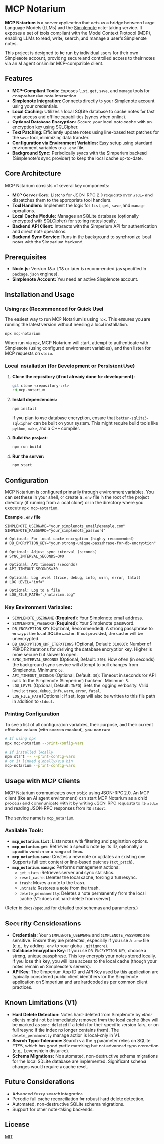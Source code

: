 # MCP Notarium

**MCP Notarium** is a server application that acts as a bridge between Large Language Models (LLMs) and the [Simplenote](https://simplenote.com/) note-taking service. It exposes a set of tools compliant with the Model Context Protocol (MCP), enabling LLMs to read, write, search, and manage a user's Simplenote notes.

This project is designed to be run by individual users for their own Simplenote account, providing secure and controlled access to their notes via an AI agent or similar MCP-compatible client.

## Features

- **MCP-Compliant Tools:** Exposes `list`, `get`, `save`, and `manage` tools for comprehensive note interaction.
- **Simplenote Integration:** Connects directly to your Simplenote account using your credentials.
- **Local Caching:** Utilizes a local SQLite database to cache notes for fast read access and offline capabilities (syncs when online).
- **Optional Database Encryption:** Secure your local note cache with an encryption key using SQLCipher.
- **Text Patching:** Efficiently update notes using line-based text patches for the `save` tool, minimizing data transfer.
- **Configuration via Environment Variables:** Easy setup using standard environment variables or a `.env` file.
- **Background Sync:** Periodically syncs with the Simperium backend (Simplenote's sync provider) to keep the local cache up-to-date.

## Core Architecture

MCP Notarium consists of several key components:

- **MCP Server Core:** Listens for JSON-RPC 2.0 requests over `stdio` and dispatches them to the appropriate tool handlers.
- **Tool Handlers:** Implement the logic for `list`, `get`, `save`, and `manage` operations.
- **Local Cache Module:** Manages an SQLite database (optionally encrypted with SQLCipher) for storing notes locally.
- **Backend API Client:** Interacts with the Simperium API for authentication and direct note operations.
- **Backend Sync Service:** Runs in the background to synchronize local notes with the Simperium backend.

## Prerequisites

- **Node.js:** Version 18.x LTS or later is recommended (as specified in `package.json` engines).
- **Simplenote Account:** You need an active Simplenote account.

## Installation and Usage

### Using `npx` (Recommended for Quick Use)

The easiest way to run MCP Notarium is using `npx`. This ensures you are running the latest version without needing a local installation.

```bash
npx mcp-notarium
```

When run via `npx`, MCP Notarium will start, attempt to authenticate with Simplenote (using configured environment variables), and then listen for MCP requests on `stdio`.

### Local Installation (for Development or Persistent Use)

1.  **Clone the repository (if not already done for development):**

    ```bash
    git clone <repository-url>
    cd mcp-notarium
    ```

2.  **Install dependencies:**

    ```bash
    npm install
    ```

    If you plan to use database encryption, ensure that `better-sqlite3-sqlcipher` can be built on your system. This might require build tools like `python`, `make`, and a C++ compiler.

3.  **Build the project:**

    ```bash
    npm run build
    ```

4.  **Run the server:**
    ```bash
    npm start
    ```

## Configuration

MCP Notarium is configured primarily through environment variables. You can set these in your shell, or create a `.env` file in the root of the project directory (if running from a local clone) or in the directory where you execute `npx mcp-notarium`.

**Example `.env` file:**

```env
SIMPLENOTE_USERNAME="your_simplenote_email@example.com"
SIMPLENOTE_PASSWORD="your_simplenote_password"

# Optional: For local cache encryption (highly recommended)
# DB_ENCRYPTION_KEY="your-strong-unique-passphrase-for-db-encryption"

# Optional: Adjust sync interval (seconds)
# SYNC_INTERVAL_SECONDS=300

# Optional: API timeout (seconds)
# API_TIMEOUT_SECONDS=30

# Optional: Log level (trace, debug, info, warn, error, fatal)
# LOG_LEVEL="info"

# Optional: Log to a file
# LOG_FILE_PATH="./notarium.log"
```

### Key Environment Variables:

- `SIMPLENOTE_USERNAME` (**Required**): Your Simplenote email address.
- `SIMPLENOTE_PASSWORD` (**Required**): Your Simplenote password.
- `DB_ENCRYPTION_KEY` (Optional, Recommended): A strong passphrase to encrypt the local SQLite cache. If not provided, the cache will be unencrypted.
- `DB_ENCRYPTION_KDF_ITERATIONS` (Optional, Default: `310000`): Number of PBKDF2 iterations for deriving the database encryption key. Higher is more secure but slower to open.
- `SYNC_INTERVAL_SECONDS` (Optional, Default: `300`): How often (in seconds) the background sync service will attempt to pull changes from Simplenote. Minimum: `60`.
- `API_TIMEOUT_SECONDS` (Optional, Default: `30`): Timeout in seconds for API calls to the Simplenote (Simperium) backend. Minimum: `5`.
- `LOG_LEVEL` (Optional, Default: `INFO`): Sets the logging verbosity. Valid levels: `trace`, `debug`, `info`, `warn`, `error`, `fatal`.
- `LOG_FILE_PATH` (Optional): If set, logs will also be written to this file path in addition to `stdout`.

### Printing Configuration

To see a list of all configuration variables, their purpose, and their current effective values (with secrets masked), you can run:

```bash
# If using npx
npx mcp-notarium --print-config-vars

# If installed locally
npm start -- --print-config-vars
# or if linked globally/via bin
mcp-notarium --print-config-vars
```

## Usage with MCP Clients

MCP Notarium communicates over `stdio` using JSON-RPC 2.0. An MCP client (like an AI agent environment) can start MCP Notarium as a child process and communicate with it by writing JSON-RPC requests to its `stdin` and reading JSON-RPC responses from its `stdout`.

The service name is `mcp_notarium`.

### Available Tools:

- **`mcp_notarium.list`**: Lists notes with filtering and pagination options.
- **`mcp_notarium.get`**: Retrieves a specific note by its ID, optionally a specific version or a range of lines.
- **`mcp_notarium.save`**: Creates a new note or updates an existing one. Supports full text content or line-based patches (`txt_patch`).
- **`mcp_notarium.manage`**: Performs management actions:
  - `get_stats`: Retrieves server and sync statistics.
  - `reset_cache`: Deletes the local cache, forcing a full resync.
  - `trash`: Moves a note to the trash.
  - `untrash`: Restores a note from the trash.
  - `delete_permanently`: Deletes a note permanently from the local cache (V1: does not hard-delete from server).

(Refer to `docs/spec.md` for detailed tool schemas and parameters.)

## Security Considerations

- **Credentials**: Your `SIMPLENOTE_USERNAME` and `SIMPLENOTE_PASSWORD` are sensitive. Ensure they are protected, especially if you use a `.env` file (e.g., by adding `.env` to your global `.gitignore`).
- **Database Encryption Key**: If you use `DB_ENCRYPTION_KEY`, choose a strong, unique passphrase. This key encrypts your notes stored locally. If you lose this key, you will lose access to the local cache (though your notes remain on Simplenote's servers).
- **API Key**: The Simperium App ID and API Key used by this application are typically considered public client identifiers for the Simplenote application on Simperium and are hardcoded as per common client practices.

## Known Limitations (V1)

- **Hard Delete Detection:** Notes hard-deleted from Simplenote by _other_ clients might not be immediately removed from the local cache (they will be marked as `sync_deleted` if a fetch for their specific version fails, or on full resync if the index no longer contains them). The `delete_permanently` manage action is local-only in V1.
- **Search Typo-Tolerance:** Search via the `q` parameter relies on SQLite FTS5, which has good prefix matching but not advanced typo correction (e.g., Levenshtein distance).
- **Schema Migrations:** No automated, non-destructive schema migrations for the local SQLite database are implemented. Significant schema changes would require a cache reset.

## Future Considerations

- Advanced fuzzy search integration.
- Periodic full cache reconciliation for robust hard delete detection.
- Automated, non-destructive SQLite schema migrations.
- Support for other note-taking backends.

## License

[MIT](./LICENSE)
